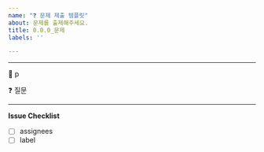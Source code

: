 ```yaml
---
name: "❓ 문제 제출 템플릿"
about: 문제를 출제해주세요.
title: 0.0.0_문제
labels: ''

---
```


<!--
제목 예시 : 3.3.2_타입을 확장했을 때의 장점은 무엇인가요?
내용 예시 :
📝 321p
❓ 타입을 확장했을 때의 장점은 무엇인가요?
책을 보면 "타입 확장의 가장 큰 장점은 코드 중복을 줄일 수 있다는 것이다"라고 나와있는데 이 외의 장점은 더 없을까요? 
-->

---

📝 p

❓ 질문

---

**Issue Checklist**
- [ ] assignees
- [ ] label
